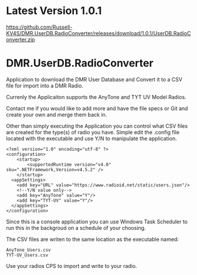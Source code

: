 # Latest Version 1.0.1
https://github.com/Russell-KV4S/DMR.UserDB.RadioConverter/releases/download/1.0.1/UserDB.RadioConverter.zip

# DMR.UserDB.RadioConverter
Application to download the DMR User Database and Convert it to a CSV file for import into a DMR Radio.

Currenly the Applicaiton supports the AnyTone and TYT UV Model Radios.

Contact me if you would like to add more and have the file specs or Git and create your own and merge them back in.

Other than simply executing the Application you can control what CSV files are created for the type(s) of radio you have.
Simple edit the .config file located with the executable and use Y/N to manipulate the application. 
```
<?xml version="1.0" encoding="utf-8" ?>
<configuration>
    <startup> 
        <supportedRuntime version="v4.0" sku=".NETFramework,Version=v4.5.2" />
    </startup>
  <appSettings>
    <add key="URL" value="https://www.radioid.net/static/users.json"/>
    <!--Y/N value only-->
    <add key="AnyTone" value="Y"/>
    <add key="TYT-UV" value="Y"/>
  </appSettings>
</configuration>
```

Since this is a console application you can use Windows Task Scheduler to run this in the backgroud on a schedule of your choosing.

The CSV files are writen to the same location as the executable named:
```
AnyTone_Users.csv
TYT-UV_Users.csv
```

Use your radios CPS to import and write to your radio.
